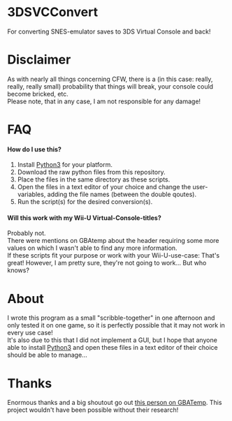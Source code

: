 # 3DSVCConvert
For converting SNES-emulator saves to 3DS Virtual Console and back!
# Disclaimer
As with nearly all things concerning CFW, there is a (in this case: really, really, really small) probability that things will break, your console could become bricked, etc.  
Please note, that in any case, I am not responsible for any damage!
# FAQ
#### How do I use this?
1. Install [Python3] for your platform.
2. Download the raw python files from this repository.
3. Place the files in the same directory as these scripts.
4. Open the files in a text editor of your choice and change the user-variables, adding the file names (between the double qoutes).
5. Run the script(s) for the desired conversion(s).

#### Will this work with my Wii-U Virtual-Console-titles?
Probably not.  
There were mentions on GBAtemp about the header requiring some more values on which I wasn't able to find any more information.  
If these scripts fit your purpose or work with your Wii-U-use-case: That's great! However, I am pretty sure, they're not going to work... But who knows?
# About
I wrote this program as a small "scribble-together" in one afternoon and only tested it on one game, so it is perfectly possible that it may not work in every use case!  
It's also due to this that I did not implement a GUI, but I hope that anyone able to install [Python3] and open these files in a text editor of their choice should be able to manage...
# Thanks
Enormous thanks and a big shoutout go out [this person on GBATemp][gbatemp]. This project wouldn't have been possible without their research!

[//]: #
[gbatemp]: <https://gbatemp.net/threads/research-snes-virtual-console-save-files.498334/>
[Python3]: <https://www.python.org/downloads/>
